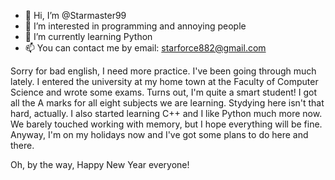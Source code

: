 - 👋 Hi, I’m @Starmaster99
- 👀 I’m interested in programming and annoying people
- 🌱 I’m currently learning Python
- 📫 You can contact me by email: starforce882@gmail.com

Sorry for bad english, I need more practice.
I've been going through much lately. I entered the university at my home town at the Faculty of Computer Science and wrote some exams. Turns out, I'm quite a smart student! I got all the A marks for all eight subjects we are learning. Stydying here isn't that hard, actually. I also started learning C++ and I like Python much more now. We barely touched working with memory, but I hope everything will be fine. Anyway, I'm on my holidays now and I've got some plans to do here and there.

Oh, by the way, Happy New Year everyone!

<!---
Starmaster99/Starmaster99 is a ✨ special ✨ repository because its `README.md` (this file) appears on your GitHub profile.
You can click the Preview link to take a look at your changes.
--->

